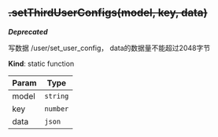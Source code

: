 <a name="module_miot/service/storage.setThirdUserConfigs"></a>

## ~~.setThirdUserConfigs(model, key, data)~~
***Deprecated***

写数据 /user/set_user_config， data的数据量不能超过2048字节

**Kind**: static function  

| Param | Type |
| --- | --- |
| model | <code>string</code> | 
| key | <code>number</code> | 
| data | <code>json</code> | 

